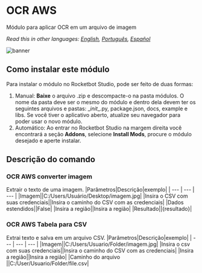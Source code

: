# OCR AWS
  
Módulo para aplicar OCR em um arquivo de imagem  

*Read this in other languages: [English](Manual_OCR-AWS.md), [Português](Manual_OCR-AWS.pr.md), [Español](Manual_OCR-AWS.es.md)*
  
![banner](imgs/Banner_OCR-AWS.png)
## Como instalar este módulo
  
Para instalar o módulo no Rocketbot Studio, pode ser feito de duas formas:
1. Manual: __Baixe__ o arquivo .zip e descompacte-o na pasta módulos. O nome da pasta deve ser o mesmo do módulo e dentro dela devem ter os seguintes arquivos e pastas: \__init__.py, package.json, docs, example e libs. Se você tiver o aplicativo aberto, atualize seu navegador para poder usar o novo módulo.
2. Automático: Ao entrar no Rocketbot Studio na margem direita você encontrará a seção **Addons**, selecione **Install Mods**, procure o módulo desejado e aperte instalar.  


## Descrição do comando

### OCR AWS converter imagem
  
Extrair o texto de uma imagem.
|Parâmetros|Descrição|exemplo|
| --- | --- | --- |
|Imagem||C:/Users/Usuário/Desktop/imagem.jpg|
|Insira o CSV com suas credenciais||Insira o caminho do CSV com as credenciais|
|Dados estendidos||False|
|Insira a região||Insira a região|
|Resultado||{resultado}|

### OCR AWS Tabela para CSV
  
Extrai texto e salva em um arquivo CSV.
|Parâmetros|Descrição|exemplo|
| --- | --- | --- |
|Imagem||C:/Users/Usuario/Folder/imagem.jpg|
|Insira o csv com suas credenciais||Insira o caminho do CSV com as credenciais|
|Insira a região||Insira a região|
|Caminho do arquivo ||C:/User/Usuario/Folder/file.csv|
